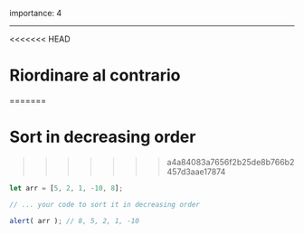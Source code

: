importance: 4

---

<<<<<<< HEAD
# Riordinare al contrario 
=======
# Sort in decreasing order
>>>>>>> a4a84083a7656f2b25de8b766b2457d3aae17874

```js
let arr = [5, 2, 1, -10, 8];

// ... your code to sort it in decreasing order

alert( arr ); // 8, 5, 2, 1, -10
```

